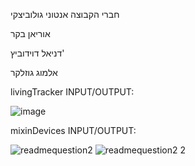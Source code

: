 חברי הקבוצה
אנטוני גולוביצקי

אוריאן בקר

דניאל דוידוביץ'

אלמוג גוזלקר

livingTracker INPUT/OUTPUT:


![image](https://github.com/user-attachments/assets/a625d155-a0cd-40c1-afce-21c828ff02a9)




mixinDevices INPUT/OUTPUT:


![readmequestion2](https://github.com/user-attachments/assets/7701abad-792b-4c73-ad0e-6b4859acd4a5)
![readmequestion2 2](https://github.com/user-attachments/assets/0668db8f-d3b3-420c-b189-7ae2ad279b72)
